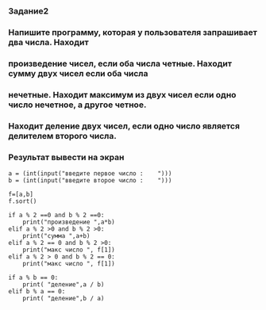 ### Задание2
### Напишите программу, которая у пользователя запрашивает два числа. Находит
### произведение чисел, если оба числа четные. Находит сумму двух чисел если оба числа
### нечетные. Находит максимум из двух чисел если одно число нечетное, а другое четное.
### Находит деление двух чисел, если одно число является делителем второго числа.
### Результат вывести на экран

```
a = (int(input("введите первое число :    ")))
b = (int(input("введите второе число :    ")))

f=[a,b]
f.sort()

if a % 2 ==0 and b % 2 ==0:
    print("произведение ",a*b)
elif a % 2 >0 and b % 2 >0:
    print("сумма ",a+b)
elif a % 2 == 0 and b % 2 >0:
    print("макс число ", f[1])
elif a % 2 > 0 and b % 2 == 0:
    print("макс число ", f[1])

if a % b == 0:
    print( "деление",a / b)
elif b % a == 0:
    print( "деление",b / a)

```   